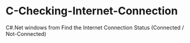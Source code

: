 # C-Checking-Internet-Connection
C#.Net windows from Find the Internet Connection Status (Connected / Not-Connected)
